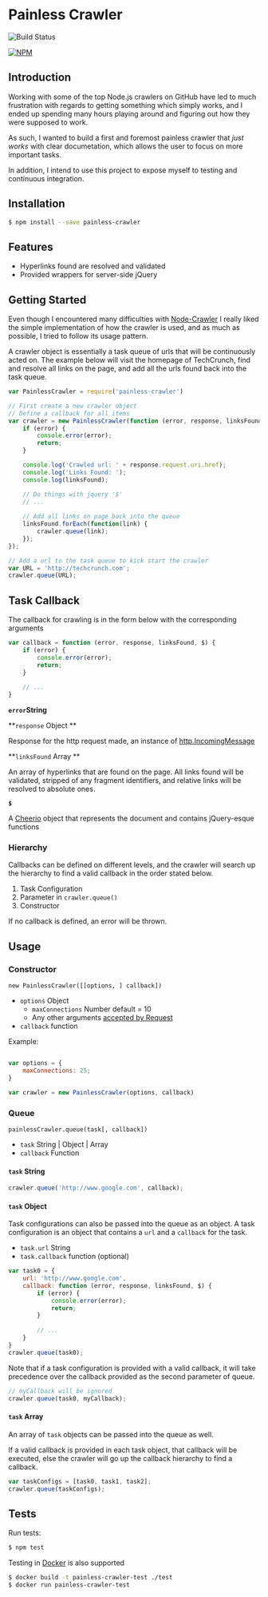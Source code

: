 
# Painless Crawler

![Build Status](https://travis-ci.org/skewedlines/PainlessCrawler.svg)

[![NPM](https://nodei.co/npm/painless-crawler.png?downloads=true&downloadRank=true&stars=true)](https://nodei.co/npm/painless-crawler/)

## Introduction
Working with some of the top Node.js crawlers on GitHub have led to much frustration with regards to getting something which simply works, and I ended up spending many hours playing around and figuring out how they were supposed to work.

As such, I wanted to build a first and foremost painless crawler that *just works* with clear documetation, which allows the user to focus on more important tasks.

In addition, I intend to use this project to expose myself to testing and continuous integration.

## Installation

```bash
$ npm install --save painless-crawler
```

## Features
- Hyperlinks found are resolved and validated 
- Provided wrappers for server-side jQuery
 
## Getting Started
Even though I encountered many difficulties with [Node-Crawler](https://github.com/sylvinus/node-crawler) I really liked the simple implementation of how the crawler is used, and as much as possible, I tried to follow its usage pattern. 

A crawler object is essentially a task queue of urls that will be continuously acted on. The example below will visit the homepage of TechCrunch, find and resolve all links on the page, and add all the urls found back into the task queue.

```javascript
var PainlessCrawler = require('painless-crawler')

// First create a new crawler object 
// Define a callback for all items
var crawler = new PainlessCrawler(function (error, response, linksFound, $) {
    if (error) {
        console.error(error);
        return;
    }

    console.log('Crawled url: ' + response.request.uri.href);
    console.log('Links Found: ');
    console.log(linksFound);

    // Do things with jquery '$'
    // ...
	
	// Add all links on page back into the queue
	linksFound.forEach(function(link) {
		crawler.queue(link);
	});
});

// Add a url to the task queue to kick start the crawler
var URL = 'http://techcrunch.com';
crawler.queue(URL);
```

## Task Callback

The callback for crawling is in the form below with the corresponding arguments 

```javascript
var callback = function (error, response, linksFound, $) {
	if (error) {
		console.error(error);
		return;
	}
	
	// ...
}
```



**`error`String**


**`response` Object **

Response for the http request made, an instance of [http.IncomingMessage](https://nodejs.org/api/http.html#http_http_incomingmessage)

**`linksFound` Array **

An array of hyperlinks that are found on the page. All links found will be validated, stripped of any fragment identifiers,  and relative links will be resolved to absolute ones.

**`$`**

A [Cheerio](https://github.com/cheeriojs/cheerio) object that represents the document and contains jQuery-esque functions

### Hierarchy

Callbacks can be defined on different levels, and the crawler will search up the hierarchy to find a valid callback in the order stated below.

1. Task Configuration
2. Parameter in `crawler.queue()`
3. Constructor

If no callback is defined, an error will be thrown.

## Usage


### Constructor

`new PainlessCrawler([[options, ] callback])`

- `options` Object
	- `maxConnections` Number default = 10
	- Any other arguments [accepted by Request](https://github.com/request/request#requestoptions-callback)
- `callback` function


Example:
```javascript

var options = {
	maxConnections: 25;
}

var crawler = new PainlessCrawler(options, callback)
```

### Queue

`painlessCrawler.queue(task[, callback])`

- `task` String | Object | Array
- `callback` Function


#### `task` String
```javascript
crawler.queue('http://www.google.com', callback);
```

#### `task` Object
Task configurations can also be passed into the queue as an object. A task configuration is an object that contains a `url` and a `callback` for the task.

- `task.url` String
- `task.callback` function (optional)

```javascript
var task0 = {
	url: 'http://www.google.com',
	callback: function (error, response, linksFound, $) {
		if (error) {
			console.error(error);
			return;
		}
		
		// ...
	}
}
crawler.queue(task0);
```

Note that if a task configuration is provided with a valid callback, it will take precedence over the callback provided as the second parameter of queue. 

```javascript
// myCallback will be ignored
crawler.queue(task0, myCallback);
```

#### `task` Array

An array of `task` objects can be passed into the queue as well.

If a valid callback is provided in each task object, that callback will be executed, else the crawler will go up the callback hierarchy to find a callback.

```javascript
var taskConfigs = [task0, task1, task2];
crawler.queue(taskConfigs);
```

## Tests

Run tests: 
```bash
$ npm test
```

Testing in [Docker](https://www.docker.com) is also supported
```bash
$ docker build -t painless-crawler-test ./test
$ docker run painless-crawler-test
```
